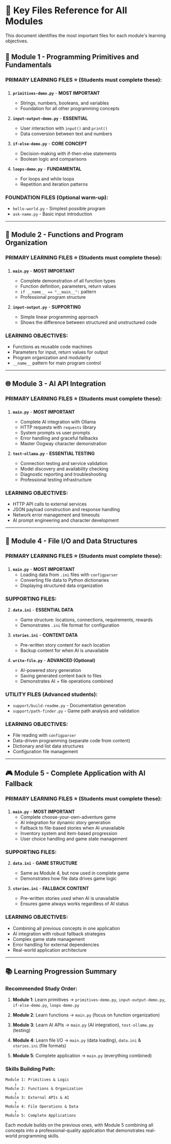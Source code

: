 # 📁 Key Files Reference for All Modules

This document identifies the most important files for each module's learning objectives.

## 🧱 Module 1 - Programming Primitives and Fundamentals

### **PRIMARY LEARNING FILES** ⭐ (Students must complete these):

1. **`primitives-demo.py`** - **MOST IMPORTANT**
   - Strings, numbers, booleans, and variables
   - Foundation for all other programming concepts

2. **`input-output-demo.py`** - **ESSENTIAL** 
   - User interaction with `input()` and `print()`
   - Data conversion between text and numbers

3. **`if-else-demo.py`** - **CORE CONCEPT**
   - Decision-making with if-then-else statements
   - Boolean logic and comparisons

4. **`loops-demo.py`** - **FUNDAMENTAL**
   - For loops and while loops
   - Repetition and iteration patterns

### **FOUNDATION FILES** (Optional warm-up):
- `hello-world.py` - Simplest possible program
- `ask-name.py` - Basic input introduction

---

## 🔧 Module 2 - Functions and Program Organization

### **PRIMARY LEARNING FILES** ⭐ (Students must complete these):

1. **`main.py`** - **MOST IMPORTANT**
   - Complete demonstration of all function types
   - Function definition, parameters, return values
   - `if __name__ == "__main__":` pattern
   - Professional program structure

2. **`input-output.py`** - **SUPPORTING**
   - Simple linear programming approach
   - Shows the difference between structured and unstructured code

### **LEARNING OBJECTIVES**:
- Functions as reusable code machines
- Parameters for input, return values for output
- Program organization and modularity
- `__name__` pattern for main program control

---

## 🌐 Module 3 - AI API Integration

### **PRIMARY LEARNING FILES** ⭐ (Students must complete these):

1. **`main.py`** - **MOST IMPORTANT**
   - Complete AI integration with Ollama
   - HTTP requests with `requests` library
   - System prompts vs user prompts
   - Error handling and graceful fallbacks
   - Master Oogway character demonstration

2. **`test-ollama.py`** - **ESSENTIAL TESTING**
   - Connection testing and service validation
   - Model discovery and availability checking
   - Diagnostic reporting and troubleshooting
   - Professional testing infrastructure

### **LEARNING OBJECTIVES**:
- HTTP API calls to external services
- JSON payload construction and response handling
- Network error management and timeouts
- AI prompt engineering and character development

---

## 📁 Module 4 - File I/O and Data Structures

### **PRIMARY LEARNING FILES** ⭐ (Students must complete these):

1. **`main.py`** - **MOST IMPORTANT**
   - Loading data from `.ini` files with `configparser`
   - Converting file data to Python dictionaries
   - Displaying structured data organization

### **SUPPORTING FILES**:

2. **`data.ini`** - **ESSENTIAL DATA**
   - Game structure: locations, connections, requirements, rewards
   - Demonstrates `.ini` file format for configuration

3. **`stories.ini`** - **CONTENT DATA**
   - Pre-written story content for each location
   - Backup content for when AI is unavailable

4. **`write-file.py`** - **ADVANCED (Optional)**
   - AI-powered story generation
   - Saving generated content back to files
   - Demonstrates AI + file operations combined

### **UTILITY FILES** (Advanced students):
- `support/build-readme.py` - Documentation generation
- `support/path-finder.py` - Game path analysis and validation

### **LEARNING OBJECTIVES**:
- File reading with `configparser`
- Data-driven programming (separate code from content)
- Dictionary and list data structures
- Configuration file management

---

## 🎮 Module 5 - Complete Application with AI Fallback

### **PRIMARY LEARNING FILES** ⭐ (Students must complete these):

1. **`main.py`** - **MOST IMPORTANT**
   - Complete choose-your-own-adventure game
   - AI integration for dynamic story generation
   - Fallback to file-based stories when AI unavailable
   - Inventory system and item-based progression
   - User choice handling and game state management

### **SUPPORTING FILES**:

2. **`data.ini`** - **GAME STRUCTURE**
   - Same as Module 4, but now used in complete game
   - Demonstrates how file data drives game logic

3. **`stories.ini`** - **FALLBACK CONTENT**
   - Pre-written stories used when AI is unavailable
   - Ensures game always works regardless of AI status

### **LEARNING OBJECTIVES**:
- Combining all previous concepts in one application
- AI integration with robust fallback strategies
- Complex game state management
- Error handling for external dependencies
- Real-world application architecture

---

## 📚 Learning Progression Summary

### **Recommended Study Order**:

1. **Module 1**: Learn primitives → `primitives-demo.py`, `input-output-demo.py`, `if-else-demo.py`, `loops-demo.py`

2. **Module 2**: Learn functions → `main.py` (focus on function organization)

3. **Module 3**: Learn AI APIs → `main.py` (AI integration), `test-ollama.py` (testing)

4. **Module 4**: Learn file I/O → `main.py` (data loading), `data.ini` & `stories.ini` (file formats)

5. **Module 5**: Complete application → `main.py` (everything combined)

### **Skills Building Path**:
```
Module 1: Primitives & Logic
    ↓
Module 2: Functions & Organization  
    ↓
Module 3: External APIs & AI
    ↓
Module 4: File Operations & Data
    ↓
Module 5: Complete Applications
```

Each module builds on the previous ones, with Module 5 combining all concepts into a professional-quality application that demonstrates real-world programming skills.